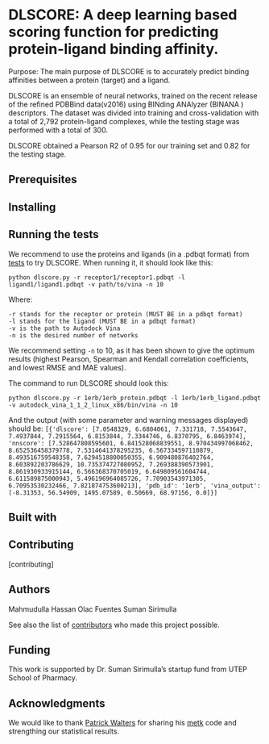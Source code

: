 # DLSCORE: A deep learning based scoring function for predicting protein-ligand binding affinity.

Purpose: The main purpose of DLSCORE is to accurately predict binding affinities between a protein (target) and a ligand. 

DLSCORE is an ensemble of neural networks, trained on the recent release of the refined PDBBind data(v2016) using BINding ANAlyzer (BINANA ) descriptors. The dataset was divided into training and cross-validation with a total of 2,792 protein-ligand complexes, while the testing stage was performed with a total of 300.  



DLSCORE obtained a Pearson R2 of 0.95 for our training set and 0.82 for the testing stage.


## Prerequisites

## Installing

## Running the tests

We recommend to use the proteins and ligands (in a .pdbqt format) from [tests](https://github.com/sirimullalab/DLSCORE/tree/master/tests) to try DLSCORE. When running it, it should look like this:

`python dlscore.py -r receptor1/receptor1.pdbqt -l ligand1/ligand1.pdbqt -v path/to/vina -n 10`

Where:
````
-r stands for the receptor or protein (MUST BE in a pdbqt format)
-l stands for the ligand (MUST BE in a pdbqt format)
-v is the path to Autodock Vina
-n is the desired number of networks
````

We recommend setting `-n` to 10, as it has been shown to give the optimum results (highest Pearson, Spearman and Kendall correlation coefficients, and lowest RMSE and MAE values).

The command to run DLSCORE should look this:

`
python dlscore.py -r 1erb/1erb_protein.pdbqt -l 1erb/1erb_ligand.pdbqt -v autodock_vina_1_1_2_linux_x86/bin/vina -n 10
`

And the output (with some parameter and warning messages displayed) should be:
`
[{'dlscore': [7.0548329, 6.6804061, 7.331718, 7.5543647, 7.4937844, 7.2915564, 6.8153844, 7.3344746, 6.8370795, 6.8463974], 'nnscore': [7.528647808595601, 6.841528068839551, 8.970434997068462, 8.652536458379778, 7.5314641378295235, 6.567334597110879, 8.493516759548358, 7.6294518800050355, 6.909480876402764, 8.603892203786629, 10.735374727080952, 7.269388390573901, 8.861930933915144, 6.566368370705019, 6.649809561604744, 6.611589875000943, 5.496196964085726, 7.70903543971305, 6.70953530232466, 7.821874753600213], 'pdb_id': '1erb', 'vina_output': [-8.31353, 56.54909, 1495.07589, 0.50669, 68.97156, 0.0]}]
`



## Built with

## Contributing

[contributing]

## Authors
Mahmudulla Hassan
Olac Fuentes
Suman Sirimulla

See also the list of [contributors](https://github.com/sirimullalab/DLSCORE/blob/master/contributors) who made this project possible.

## Funding
This work is supported by Dr. Suman Sirimulla’s startup fund from UTEP School of Pharmacy.

## Acknowledgments
We would like to thank [Patrick Walters](https://github.com/PatWalters) for sharing his [metk](https://github.com/PatWalters/metk) code and strengthing our statistical results.


